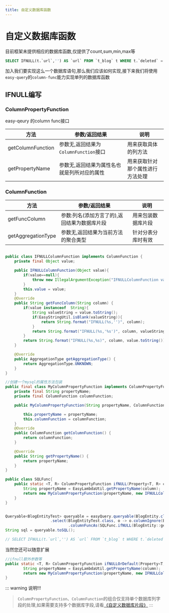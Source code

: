 ```yaml
---
title: 自定义数据库函数
---
```


# 自定义数据库函数
目前框架未提供相应的数据库函数,仅提供了count,sum,min,max等
```sql
SELECT IFNULL(t.`url`,'') AS `url` FROM `t_blog` t WHERE t.`deleted` = ?
```
加入我们要实现这么一个数据库语句,那么我们应该如何实现,接下来我们将使用`easy-query`的`column-func`能力实现单列的数据库函数

## IFNULL编写

### ColumnPropertyFunction
easy-qeury 的column func接口

方法  | 参数/返回结果 | 说明  
--- | --- | --- 
getColumnFunction | 参数无,返回结果为`ColumnFunction`接口  | 用来获取具体的列方法
getPropertyName | 参数无,返回结果为属性名也就是列所对应的属性  | 用来获取针对那个属性进行方法处理

### ColumnFunction

方法  | 参数/返回结果 | 说明  
--- | --- | --- 
getFuncColumn | 参数:列名(添加方言了的),返回结果为数据库片段  | 用来包装数据库片段
getAggregationType | 参数无,返回结果为当前方法的聚合类型 | 针对分表分库时有效


```java

public class IFNULLColumnFunction implements ColumnFunction {
    private final Object value;

    public IFNULLColumnFunction(Object value){
        if(value==null){
            throw new IllegalArgumentException("IFNULLColumnFunction value is null");
        }
        this.value = value;
    }
    @Override
    public String getFuncColumn(String column) {
        if(value instanceof  String){
            String valueString = value.toString();
            if(EasyStringUtil.isBlank(valueString)){
                return String.format("IFNULL(%s,'')", column);
            }
            return String.format("IFNULL(%s,'%s')", column, valueString);
        }
        return String.format("IFNULL(%s,%s)", column, value.toString());
    }

    @Override
    public AggregationType getAggregationType() {
        return AggregationType.UNKNOWN;
    }
}

//创建一个mysql的属性方法包装
public final class MyColumnPropertyFunction implements ColumnPropertyFunction {
    private final String propertyName;
    private final ColumnFunction columnFunction;

    public MyColumnPropertyFunction(String propertyName, ColumnFunction columnFunction){

        this.propertyName = propertyName;
        this.columnFunction = columnFunction;
    }
    @Override
    public ColumnFunction getColumnFunction() {
        return columnFunction;
    }

    @Override
    public String getPropertyName() {
        return propertyName;
    }
}

public class SQLFunc{
    public static <T, R> ColumnPropertyFunction ifNULL(Property<T, R> column) {
        String propertyName = EasyLambdaUtil.getPropertyName(column);
        return new MyColumnPropertyFunction(propertyName, new IFNULLColumnFunction(""));
    }
}


Queryable<BlogEntityTest> queryable = easyQuery.queryable(BlogEntity.class)
                    .select(BlogEntityTest.class, o -> o.columnIgnore(BlogEntity::getUrl)
                            .columnFuncAs(SQLFunc.ifNULL(BlogEntity::getUrl), BlogEntityTest::getUrl));
String sql = queryable.toSQL();

// SELECT IFNULL(t.`url`,'') AS `url` FROM `t_blog` t WHERE t.`deleted` = ?
```

当然您还可以随意扩展
```java
//ifnull额外参数等
public static <T, R> ColumnPropertyFunction ifNULLOrDefault(Property<T, R> column,Object value) {
        String propertyName = EasyLambdaUtil.getPropertyName(column);
        return new MyColumnPropertyFunction(propertyName, new IFNULLColumnFunction(value));
}
```



::: warning 说明!!!
> `ColumnPropertyFunction`、`ColumnFunction`的组合仅支持单个数据库列字段的处理,如果需要支持多个数据库字段,请看[《自定义数据库片段》](/easy-query-doc/guide/adv/sql-segment)
:::